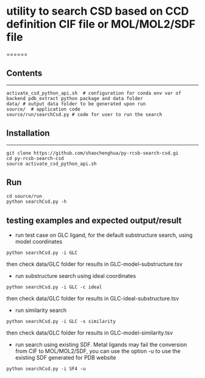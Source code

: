 # utility to search CSD based on CCD definition CIF file or MOL/MOL2/SDF file
======

## Contents
--------------------------------------------
```
activate_csd_python_api.sh  # configuration for conda env var of backend pdb_extract python package and data folder
data/ # output data folder to be generated upon run
source/  # application code
source/run/searchCsd.py # code for user to run the search 
```

## Installation
--------------------------------------------
```
git clone https://github.com/shaochenghua/py-rcsb-search-csd.gi
cd py-rcsb-search-csd
source activate_csd_python_api.sh
```
## Run 
```
cd source/run
python searchCsd.py -h
```

## testing examples and expected output/result
* run test case on GLC ligand, for the default substructure search, using model coordinates
```
python searchCsd.py -i GLC
```
then check data/GLC folder for results in GLC-model-substructure.tsv

* run substructure search using ideal coordinates
```
python searchCsd.py -i GLC -c ideal
```
then check data/GLC folder for results in GLC-ideal-substructure.tsv

* run similarity search
```
python searchCsd.py -i GLC -s similarity
```
then check data/GLC folder for results in GLC-model-similarity.tsv

* run search using existing SDF. Metal ligands may fail the conversion from CIF to MOL/MOL2/SDF, you can use the option -u to use the existing SDF generated for PDB website
```
python searchCsd.py -i SF4 -u
```
